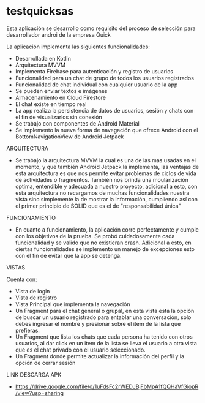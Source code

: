 # testquicksas
Esta aplicación se desarrollo como requisito del proceso de selección para desarrollador androi de la empresa Quick

La aplicación implementa las siguientes funcionalidades:

- Desarrollada en Kotlin
- Arquitectura MVVM
- Implementa Firebase para autenticación y registro de usuarios
- Funcionalidad para un chat de grupo de todos los usuarios registrados
- Funcionalidad de chat individual con cualquier usuario de la app
- Se pueden enviar textos e imágenes
- Almacenamiento en Cloud Firestore
- El chat existe en tiempo real
- La app realiza la persistencia de datos de usuarios, sesión y chats con el fin de visualizarlos sin conexión
- Se trabajo con componentes de Android Material
- Se implemento la nueva forma de navegación que ofrece Android con el BottomNavigationView de Android Jetpack

ARQUITECTURA

- Se trabajo la arquitectura MVVM la cual es una de las mas usadas en el momento, y que también Android Jetpack la implementa, las ventajas de esta arquitectura es que nos permite evitar problemas de ciclos de vida de actividades o fragmentos. También nos brinda una moularización optima, entendible y adecuada a nuestro proyecto, adicional a esto, con esta arquitectura no recargamos de muchas funcionalidades nuestra vista sino simplemente la de mostrar la información, cumpliendo así con el primer principio de SOLID que es el de "responsabilidad única"

FUNCIONAMIENTO

- En cuanto a funcionamiento, la aplicación corre perfectamente y cumple con los objetivos de la prueba. Se probó cuidadosamente cada funcionalidad y se valido que no existieran crash. Adicional a esto, en ciertas funcionalidades se implemento un manejo de excepciones esto con el fin de evitar que la app se detenga.

VISTAS

Cuenta con:

- Vista de login
- Vista de registro
- Vista Principal que implementa la navegación
- Un Fragment para el chat general o grupal, en esta vista esta la opción de buscar un usuario registrado para entablar una conversación, solo debes ingresar el nombre y presionar sobre el item de la lista que prefieras.
- Un Fragment que lista los chats que cada persona ha tenido con otros usuarios, al dar click en un item de la lista se lleva el usuario a otra vista que es el chat privado con el usuario seleccionado.
- Un Fragment donde permite actualizar la información del perfil y la opción de cerrar sesión

LINK DESCARGA APK

- https://drive.google.com/file/d/1uFdsFc2rWEDJBjFbMpA1fQQHaVfGiopR/view?usp=sharing
